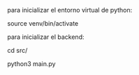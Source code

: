 para inicializar el entorno virtual de python:

source venv/bin/activate

para inicializar el backend:

cd src/

python3 main.py
